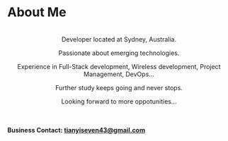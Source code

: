 # About Me

<center>
<br/>
Developer located at Sydney, Australia.

Passionate about emerging technologies.

Experience in Full-Stack development, Wireless development, Project Management, DevOps...

Further study keeps going and never stops.

Looking forward to more oppotunities...
<br/>
<br/>
<br/>
</center>

**Business Contact: tianyiseven43@gmail.com**


